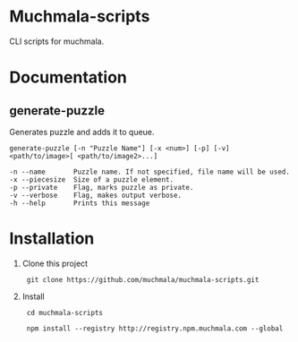 Muchmala-scripts
================

CLI scripts for muchmala.

# Documentation

## generate-puzzle

Generates puzzle and adds it to queue.

    generate-puzzle [-n "Puzzle Name"] [-x <num>] [-p] [-v] <path/to/image>[ <path/to/image2>...]

    -n --name       Puzzle name. If not specified, file name will be used.
    -x --piecesize  Size of a puzzle element.
    -p --private    Flag, marks puzzle as private.
    -v --verbose    Flag, makes output verbose.
    -h --help       Prints this message

# Installation

1. Clone this project

        git clone https://github.com/muchmala/muchmala-scripts.git

2. Install

        cd muchmala-scripts

        npm install --registry http://registry.npm.muchmala.com --global